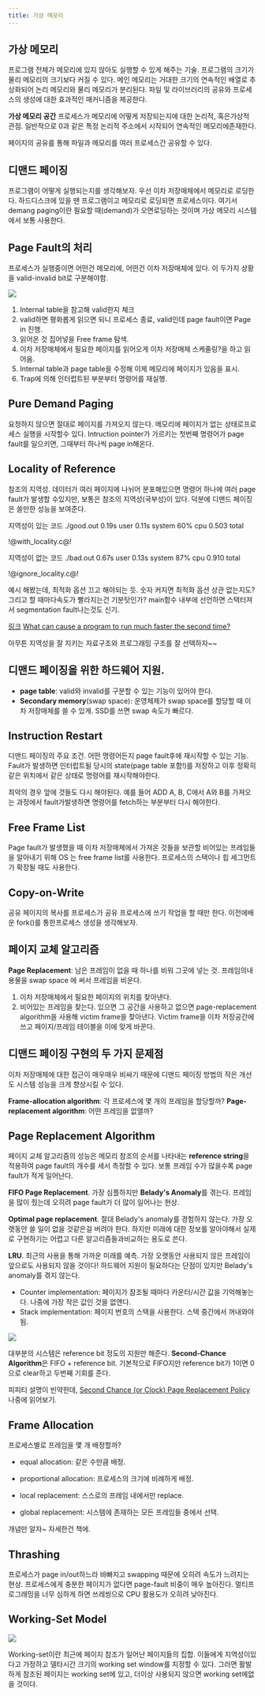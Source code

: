 ```yaml
---
title: 가상 메모리
---
```


## 가상 메모리

프로그램 전체가 메모리에 있지 않아도 실행할 수 있게 해주는 기술. 프로그램의 크기가 물리 메모리의 크기보다 커질 수 있다. 메인 메모리는 거대한 크기의 연속적인 배열로 추상화되어 논리 메모리와 물리 메모리가 분리된다. 파일 및 라이브러리의 공유와 프로세스의 생성에 대한 효과적인 매커니즘을 제공한다.

**가상 메모리 공간** 프로세스가 메모리에 어떻게 저장되는지에 대한 논리적, 혹은가상적 관점. 일반적으로 0과 같은 특정 논리적 주소에서 시작되어 연속적인 메모리에존재한다.

페이지의 공유를 통해 파일과 메모리를 여러 프로세스간 공유할 수 있다.

## 디맨드 페이징

프로그램이 어떻게 실행되는지를 생각해보자. 우선 이차 저장매체에서 메모리로 로딩한다. 하드디스크에 있을 땐 프로그램이고 메모리로 로딩되면 프로세스이다. 여기서 demang paging이란 필요할 때(demand)가 오면로딩하는 것이며 가상 메모리 시스템에서 보통 사용한다.

## Page Fault의 처리

프로세스가 실행중이면 어떤건 메모리에, 어떤건 이차 저장매체에 있다. 이 두가지 상황을 valid-invalid bit로 구분해야함.

![](handling_page_fault.png)

1. Internal table을 참고해 valid한지 체크
1. valid하면 평화롭게 읽으면 되니 프로세스 종료, valid인데 page fault이면 Page in 진행.
1. 읽어온 것 집어넣을 Free frame 탐색.
1. 이차 저장매체에서 필요한 페이지를 읽어오게 이차 저장매체 스케줄링?을 하고 읽어옴.
1. Internal table과 page table을 수정해 이제 메모리에 페이지가 있음을 표시.
1. Trap에 의해 인터럽트된 부분부터 명령어를 재실행.

## Pure Demand Paging

요청하지 않으면 절대로 페이지를 가져오지 않는다. 메모리에 페이지가 없는 상태로프로세스 실행을 시작할수 있다. Intruction pointer가 가르키는 첫번째 명령어가 page fault를 일으키면, 그때부터 하나씩 page in해온다.

## Locality of Reference

참조의 지역성. 데이터가 여러 페이지에 나뉘어 분포해있으면 명령어 하나에 여러 page fault가 발생할 수있지만, 보통은 참조의 지역성(국부성)이 있다. 덕분에 디맨드 페이징은 쓸만한 성능을 보여준다.

지역성이 있는 코드 ./good.out 0.19s user 0.11s system 60% cpu 0.503 total

!@with_locality.c@!

지역성이 없는 코드 ./bad.out 0.67s user 0.13s system 87% cpu 0.910 total

!@ignore_locality.c@!

예시 해봤는데, 최적화 옵션 끄고 해야되는 듯. 숫자 커지면 최적화 옵션 상관 없는지도? 그리고 할 때마다속도가 빨라지는건 기분탓인가? main함수 내부에 선언하면 스택터져서 segmentation fault나는것도 신기.

[링크](https://stackoverflow.com/questions/7902228/segmentation-fault-large-arrays) [What can cause a program to run much faster the second time?](https://stackoverflow.com/questions/7561362/what-can-cause-a-program-to-run-much-faster-the-second-time)

아무튼 지역성을 잘 지키는 자료구조와 프로그래밍 구조를 잘 선택하자~~

## 디맨드 페이징을 위한 하드웨어 지원.

- **page table**: valid와 invalid를 구분할 수 있는 기능이 있어야 한다.
- **Secondary memory**(swap space): 운영체제가 swap space를 할당할 때 이차 저장매체를 쓸 수 있게. SSD를 쓰면 swap 속도가 빠르다.

## Instruction Restart

디맨드 페이징의 주요 조건. 어떤 명령어든지 page fault후에 재시작할 수 있는 기능. Fault가 발생하면 인터럽트될 당시의 state(page table 포함!)를 저장하고 이후 정확히 같은 위치에서 같은 상태로 명령어를 재시작해야한다.

최악의 경우 앞에 것들도 다시 해야된다. 예를 들어 ADD A, B, C에서 A와 B를 가져오는 과정에서 fault가발생하면 명령어를 fetch하는 부분부터 다시 해야한다.

## Free Frame List

Page fault가 발생했을 때 이차 저장매체에서 가져온 것들을 보관할 비어있는 프레임들을 알아내기 위해 OS 는 free frame list를 사용한다. 프로세스의 스택이나 힙 세그먼트가 확장될 때도 사용한다.

## Copy-on-Write

공유 페이지의 복사를 프로세스가 공유 프로세스에 쓰기 작업을 할 때만 한다. 이전에배운 fork()를 통한프로세스 생성을 생각해보자.

## 페이지 교체 알고리즘

**Page Replacement**: 남은 프레임이 없을 때 하나를 비워 그곳에 넣는 것. 프레임의내용물을 swap space 에 써서 프레임을 비운다.

1. 이차 저장매체에서 필요한 페이지의 위치를 찾아낸다.
1. 비어있는 프레임을 찾는다. 있으면 그 공간을 사용하고 없으면 page-replacement algorithm을 사용해 victim frame을 찾아낸다. Victim frame을 이차 저장공간에 쓰고 페이지/프레임 테이블을 이에 맞게 바꾼다.

## 디맨드 페이징 구현의 두 가지 문제점

이차 저장매체에 대한 접근이 매우매우 비싸기 때문에 디맨드 페이징 방법의 작은 개선도 시스템 성능을 크게 향상시킬 수 있다.

**Frame-allocation algorithm**: 각 프로세스에 몇 개의 프레임을 할당할까? **Page-replacement algorithm**: 어떤 프레임을 없앨까?

## Page Replacement Algorithm

페이지 교체 알고리즘의 성능은 메모리 참조의 순서를 나타내는 **reference string**을 적용하여 page fault의 개수를 세서 측정할 수 있다. 보통 프레임 수가 많을수록 page fault가 적게 일어난다.

**FIFO Page Replacement**. 가장 심플하지만 **Belady's Anomaly**를 겪는다. 프레임을 많이 줬는데 오히려 page fault가 더 많이 일어나는 현상.

**Optimal page replacement**. 절대 Belady's anomaly를 경험하지 않는다. 가장 오랫동안 쓸 일이 없을 것같은걸 버려야 한다. 하지만 미래에 대한 정보를 알아야해서 실제로 구현하기는 어렵고 다른 알고리즘들과비교하는 용도로 쓴다.

**LRU**. 최근의 사용을 통해 가까운 미래를 예측. 가장 오랫동안 사용되지 않은 프레임이 앞으로도 사용되지 않을 것이다! 하드웨어 지원이 필요하다는 단점이 있지만 Belady's anomaly를 겪지 않는다.

- Counter implementation: 페이지가 참조될 때마다 카운터/시간 값을 기억해놓는다. 나중에 가장 작은 값인 것을 없앤다.
- Stack implementation: 페이지 번호의 스택을 사용한다. 스택 중간에서 꺼내와야됨.

![](second_chance.png)

대부분의 시스템은 reference bit 정도의 지원만 해준다. **Second-Chance Algorithm**은 FIFO + reference bit. 기본적으로 FIFO지만 reference bit가 1이면 0 으로 clear하고 두번째 기회를 준다.

피피티 설명이 빈약한데, [Second Chance (or Clock) Page Replacement Policy](https://www.geeksforgeeks.org/second-chance-or-clock-page-replacement-policy/) 나중에 읽어보기.

## Frame Allocation

프로세스별로 프레임을 몇 개 배정할까?

- equal allocation: 같은 수만큼 배정.
- proportional allocation: 프로세스의 크기에 비례하게 배정.

- local replacement: 스스로의 프레임 내에서만 replace.
- global replacement: 시스템에 존재하는 모든 프레임들 중에서 선택.

개념만 알자~ 자세한건 책에.

## Thrashing

프로세스가 page in/out하느라 바빠지고 swapping 때문에 오히려 속도가 느려지는 현상. 프로세스에게 충분한 페이지가 없다면 page-fault 비중이 매우 높아진다. 멀티프로그래밍을 너무 심하게 하면 쓰레씽으로 CPU 활용도가 오히려 낮아진다.

## Working-Set Model

![](working_set.png)

Working-set이란 최근에 페이지 참조가 일어난 페이지들의 집합. 이들에게 지역성이있다고 가정하고 델타시간 크기의 working set window를 지정할 수 있다. 그러면 활발하게 참조된 페이지는 working set에 있고, 더이상 사용되지 않으면 working set에없을 것이다.
